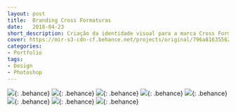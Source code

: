 ```yaml
---
layout: post
title:  Branding Cross Formaturas
date:   2018-04-23
short_description: Criação da identidade visual para a marca Cross Formaturas.
cover: https://mir-s3-cdn-cf.behance.net/projects/original/796a8163556219.Y3JvcCwxMjQ5LDk3Nyw5Miww.png
categories:
- Portfolio
tags:
- Design
- Photoshop
---
```


![](https://mir-s3-cdn-cf.behance.net/project_modules/fs/6db87a63556219.5ab42ad2cffc2.png){: .behance}
![](https://mir-s3-cdn-cf.behance.net/project_modules/fs/1a7bf363556219.5ab42ad2d04ab.jpg){: .behance}
![](https://mir-s3-cdn-cf.behance.net/project_modules/fs/67b09f63556219.5ab42ad2cfd3c.jpg){: .behance}
![](https://mir-s3-cdn-cf.behance.net/project_modules/fs/a38cbc63556219.5ab42ad2cf8b5.jpg){: .behance}
![](https://mir-s3-cdn-cf.behance.net/project_modules/fs/a38cbc63556219.5ab42ad2cf8b5.jpg){: .behance}
![](https://mir-s3-cdn-cf.behance.net/project_modules/fs/d1eb2863556219.5ab42ad2d0e64.jpg){: .behance}
![](https://mir-s3-cdn-cf.behance.net/project_modules/fs/3fb59063556219.5ab54ae6a590c.jpg){: .behance}
![](https://mir-s3-cdn-cf.behance.net/project_modules/fs/4bef6663556219.5ab54ae6a5fa9.png){: .behance}



